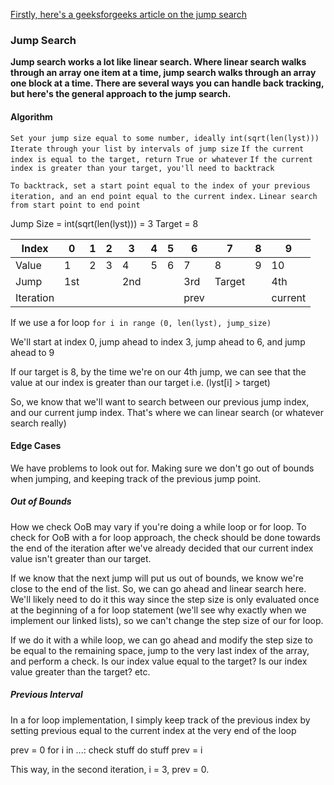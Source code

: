 
[Firstly, here's a geeksforgeeks article on the jump search](https://www.geeksforgeeks.org/jump-search/#)
### Jump Search

**Jump search works a lot like linear search. Where linear search walks through an array one item at a time, jump search walks through an array one block at a time. There are several ways you can handle back tracking, but here's the general approach to the jump search.**

#### Algorithm
`Set your jump size equal to some number, ideally int(sqrt(len(lyst)))`
`Iterate through your list by intervals of jump size`
`If the current index is equal to the target, return True or whatever`
`If the current index is greater than your target, you'll need to backtrack`

`To backtrack, set a start point equal to the index of your previous iteration, and an end point equal to the current index.`
`Linear search from start point to end point`

Jump Size = int(sqrt(len(lyst))) = 3
Target = 8

| Index     | 0   | 1   | 2   | 3   | 4   | 5   | 6    | 7      | 8   | 9       |
| --------- | --- | --- | --- | --- | --- | --- | ---- | ------ | --- | ------- |
| Value     | 1   | 2   | 3   | 4   | 5   | 6   | 7    | 8      | 9   | 10      |
| Jump      | 1st |     |     | 2nd |     |     | 3rd  | Target |     | 4th     |
| Iteration |     |     |     |     |     |     | prev |        |     | current |

If we use a for loop
`for i in range (0, len(lyst), jump_size)`

We'll start at index 0, jump ahead to index 3, jump ahead to 6, and jump ahead to 9

If our target is 8, by the time we're on our 4th jump, we can see that the value at our index is greater than our target i.e. (lyst[i] > target)

So, we know that we'll want to search between our previous jump index, and our current jump index. That's where we can linear search (or whatever search really)

#### Edge Cases
We have problems to look out for. Making sure we don't go out of bounds when jumping, and keeping track of the previous jump point.

##### Out of Bounds
How we check OoB may vary if you're doing a while loop or for loop. To check for OoB with a for loop approach, the check should be done towards the end of the iteration after we've already decided that our current index value isn't greater than our target. 

If we know that the next jump will put us out of bounds, we know we're close to the end of the list. So, we can go ahead and linear search here. We'll likely need to do it this way since the step size is only evaluated once at the beginning of a for loop statement (we'll see why exactly when we implement our linked lists), so we can't change the step size of our for loop.

If we do it with a while loop, we can go ahead and modify the step size to be equal to the remaining space, jump to the very last index of the array, and perform a check. Is our index value equal to the target? Is our index value greater than the target? etc.

##### Previous Interval
In a for loop implementation, I simply keep track of the previous index by setting previous equal to the current index at the very end of the loop

prev = 0
for i in ...:
    check stuff
	do stuff
	prev = i

This way, in the second iteration, i = 3, prev = 0. 

